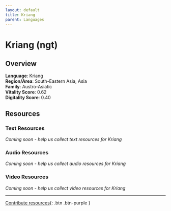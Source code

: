 ```yaml
---
layout: default
title: Kriang
parent: Languages
---
```


# Kriang (ngt)

## Overview

**Language**: Kriang  
**Region/Area**: South-Eastern Asia, Asia  
**Family**: Austro-Asiatic  
**Vitality Score**: 0.62  
**Digitality Score**: 0.40  

## Resources

### Text Resources
*Coming soon - help us collect text resources for Kriang*

### Audio Resources
*Coming soon - help us collect audio resources for Kriang*

### Video Resources
*Coming soon - help us collect video resources for Kriang*

---

[Contribute resources](https://fairtrain.github.io/){: .btn .btn-purple }
